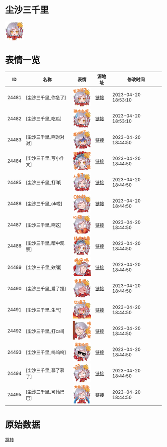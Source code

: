 # 尘沙三千里

<img src="./cover.png" height="60" alt="cover" />

# 表情一览

|ID|名称|表情|源地址|修改时间|
|----|----|----|----|----|
|24481|[尘沙三千里_你急了]|<img src="./pic/024481_%5B尘沙三千里_你急了%5D.png" height="60" alt="你急了"/>|[链接](https://i0.hdslb.com/bfs/garb/9d31ceb4f04cd546eefba34e12e16693648726b3.png)|2023-04-20 18:53:10|
|24482|[尘沙三千里_吃瓜]|<img src="./pic/024482_%5B尘沙三千里_吃瓜%5D.png" height="60" alt="吃瓜"/>|[链接](https://i0.hdslb.com/bfs/garb/c22788be3a642231fc3940474c0c51c5e3955a1a.png)|2023-04-20 18:53:10|
|24483|[尘沙三千里_啊对对对]|<img src="./pic/024483_%5B尘沙三千里_啊对对对%5D.png" height="60" alt="啊对对对"/>|[链接](https://i0.hdslb.com/bfs/garb/f98bed1ac1c13b7f475f5fa743ff2e7e525eed2e.png)|2023-04-20 18:44:50|
|24484|[尘沙三千里_写小作文]|<img src="./pic/024484_%5B尘沙三千里_写小作文%5D.png" height="60" alt="写小作文"/>|[链接](https://i0.hdslb.com/bfs/garb/bc540e9c423c11b32998995ad307268491bd907d.png)|2023-04-20 18:44:50|
|24485|[尘沙三千里_打咩]|<img src="./pic/024485_%5B尘沙三千里_打咩%5D.png" height="60" alt="打咩"/>|[链接](https://i0.hdslb.com/bfs/garb/a6291d4dae7327729e7eb47d1ce470cfaac906d3.png)|2023-04-20 18:44:50|
|24486|[尘沙三千里_ok啦]|<img src="./pic/024486_%5B尘沙三千里_ok啦%5D.png" height="60" alt="ok啦"/>|[链接](https://i0.hdslb.com/bfs/garb/4d8babde19af7dbdaed4cf09e1c91bc29bdd8896.png)|2023-04-20 18:44:50|
|24487|[尘沙三千里_啊这]|<img src="./pic/024487_%5B尘沙三千里_啊这%5D.png" height="60" alt="啊这"/>|[链接](https://i0.hdslb.com/bfs/garb/36c8ada1bcfeff4c3d644f243944e5a69ecd72ad.png)|2023-04-20 18:44:50|
|24488|[尘沙三千里_暗中观察]|<img src="./pic/024488_%5B尘沙三千里_暗中观察%5D.png" height="60" alt="暗中观察"/>|[链接](https://i0.hdslb.com/bfs/garb/3891e20ffe6e65dd6578fef93b16da77f908dfb9.png)|2023-04-20 18:44:50|
|24489|[尘沙三千里_欸嘿]|<img src="./pic/024489_%5B尘沙三千里_欸嘿%5D.png" height="60" alt="欸嘿"/>|[链接](https://i0.hdslb.com/bfs/garb/bd8b4a89d640aab8ea0f349176970d4c375a881f.png)|2023-04-20 18:44:50|
|24490|[尘沙三千里_爱了捏]|<img src="./pic/024490_%5B尘沙三千里_爱了捏%5D.png" height="60" alt="爱了捏"/>|[链接](https://i0.hdslb.com/bfs/garb/2f771aa4fe5daa6a9788b50f8ed6b0ce32fd1039.png)|2023-04-20 18:44:50|
|24491|[尘沙三千里_生气]|<img src="./pic/024491_%5B尘沙三千里_生气%5D.png" height="60" alt="生气"/>|[链接](https://i0.hdslb.com/bfs/garb/e1ff21e45f25df031914f6dd9f5a97e690abf478.png)|2023-04-20 18:44:50|
|24492|[尘沙三千里_打call]|<img src="./pic/024492_%5B尘沙三千里_打call%5D.png" height="60" alt="打call"/>|[链接](https://i0.hdslb.com/bfs/garb/42ef1bbd9117cd6129ca4413e81ee0d4fa961ce6.png)|2023-04-20 18:44:50|
|24493|[尘沙三千里_呜呜呜]|<img src="./pic/024493_%5B尘沙三千里_呜呜呜%5D.png" height="60" alt="呜呜呜"/>|[链接](https://i0.hdslb.com/bfs/garb/af514e92a49b2389c67aaccfc977cd073e208da8.png)|2023-04-20 18:44:50|
|24494|[尘沙三千里_慕了慕了]|<img src="./pic/024494_%5B尘沙三千里_慕了慕了%5D.png" height="60" alt="慕了慕了"/>|[链接](https://i0.hdslb.com/bfs/garb/e5346c930f49f478ee911f0dc8dbd4136b37eef5.png)|2023-04-20 18:44:50|
|24495|[尘沙三千里_可怜巴巴]|<img src="./pic/024495_%5B尘沙三千里_可怜巴巴%5D.png" height="60" alt="可怜巴巴"/>|[链接](https://i0.hdslb.com/bfs/garb/b9b18c1104726bbf2d5a8d5755018fc858ac7c1a.png)|2023-04-20 18:44:50|

# 原始数据

[跳转](./raw.json)

